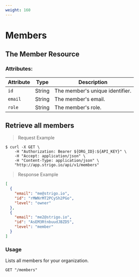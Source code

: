 ```yaml
---
weight: 160
---
```


# Members

## The Member Resource

### Attributes:

Attribute | Type | Description
--------- | ------- | -------
`id`      | String  | The member's unique identifier.
`email`   | String  | The member's email.
`role`    | String  | The member's role.

## Retrieve all members

> Request Example

```shell
$ curl -X GET \
    -H "Authorization: Bearer ${ORG_ID}:${API_KEY}" \
    -H "Accept: application/json" \
    -H "Content-Type: application/json" \
    "http://app.strigo.io/api/v1/members"
```

> Response Example

```json
[
  {
    "email": "me@strigo.io",
    "id": "rMWNrMT2PCySh2PGo",
    "level": "owner"
  },
  {
    "email": "me2@strigo.io",
    "id": "AsEM3RtnbuudJBZD5",
    "level": "member"
  }
]
```

### Usage

Lists all members for your organization.

`GET "/members"`
